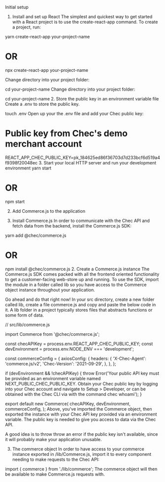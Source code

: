 Initial setup
1. Install and set up React
The simplest and quickest way to get started with a React project is to use the create-react-app command. To create a project, run:

yarn create-react-app your-project-name
# OR
npx create-react-app your-project-name

Change directory into your project folder:

cd your-project-name
Change directory into your project folder:

cd your-project-name
2. Store the public key in an environment variable file
Create a .env to store the public key.

touch .env
Open up your the .env file and add your Chec public key:

# Public key from Chec's demo merchant account
REACT_APP_CHEC_PUBLIC_KEY=pk_184625ed86f36703d7d233bcf6d519a4f9398f20048ec
3. Start your local HTTP server and run your development environment
yarn start
# OR
npm start


2. Add Commerce.js to the application

1. Install Commerce.js
In order to communicate with the Chec API and fetch data from the backend, install the Commerce.js SDK:

yarn add @chec/commerce.js
# OR
npm install @chec/commerce.js
2. Create a Commerce.js instance
The Commerce.js SDK comes packed with all the frontend oriented functionality to get a customer-facing web-store up and running. To use the SDK, import the module in a folder called lib so you have access to the Commerce object instance throughout your application.

Go ahead and do that right now! In your src directory, create a new folder called lib, create a file commerce.js and copy and paste the below code in it. A lib folder in a project typically stores files that abstracts functions or some form of data.

// src/lib/commerce.js

import Commerce from '@chec/commerce.js';

const checAPIKey = process.env.REACT_APP_CHEC_PUBLIC_KEY;
const devEnvironment = process.env.NODE_ENV === 'development';

const commerceConfig = {
  axiosConfig: {
    headers: {
      'X-Chec-Agent': 'commerce.js/v2',
      'Chec-Version': '2021-09-29',
    },
  },
};

if (devEnvironment && !checAPIKey) {
  throw Error('Your public API key must be provided as an environment variable named NEXT_PUBLIC_CHEC_PUBLIC_KEY. Obtain your Chec public key by logging into your Chec account and navigate to Setup > Developer, or can be obtained with the Chec CLI via with the command chec whoami');
}

export default new Commerce(
  checAPIKey,
  devEnvironment,
  commerceConfig,
);
Above, you've imported the Commerce object, then exported the instance with your Chec API key provided via an environment variable. The public key is needed to give you access to data via the Chec API.

A good idea is to throw throw an error if the public key isn't available, since it will probably make your application unusable.

3. The commerce object
In order to have access to your commerce instance exported in /lib/Commerce.js, import it to every component needing to make requests to the Chec API:

import { commerce } from './lib/commerce';
The commerce object will then be available to make Commerce.js requests with.

